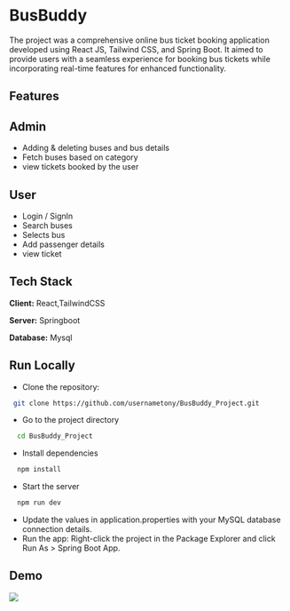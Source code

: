 
# BusBuddy 

The project was a comprehensive online bus ticket booking application developed using React JS, Tailwind CSS, and Spring Boot. It aimed to provide users with a seamless experience for booking bus tickets while incorporating real-time features for enhanced functionality.


## Features

## Admin

* Adding & deleting buses and bus details 
* Fetch buses based on category
* view tickets booked by the user 

## User

* Login / SignIn
* Search buses
* Selects bus
* Add passenger details
* view ticket

## Tech Stack

**Client:** React,TailwindCSS

**Server:** Springboot

**Database:** Mysql

## Run Locally

* Clone the repository:
 ```bash
  git clone https://github.com/usernametony/BusBuddy_Project.git
  ```
*  Go to the project directory
```bash
  cd BusBuddy_Project
```
* Install dependencies

```bash
  npm install
```
* Start the server

```bash
  npm run dev
```
* Update the values in application.properties with your MySQL database connection details.
* Run the app: Right-click the project in the Package Explorer and click Run As > Spring Boot App.


## Demo

![](https://github.com/BusBuddy_Project/)

